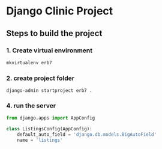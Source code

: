 # Django Clinic Project

## Steps to build the project

### 1. Create virtual environment

```bash
mkvirtualenv erb7
```

### 2. create project folder

```hash
django-admin startproject erb7 .
```

### 4. run the server

```py
from django.apps import AppConfig

class ListingsConfig(AppConfig):
    default_auto_field = 'django.db.models.BigAutoField'
    name = 'listings'

```


